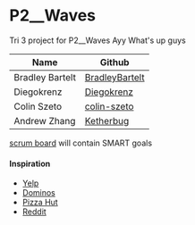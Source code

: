 # P2__Waves
Tri 3 project for P2__Waves
Ayy What's up guys

<!-- the table of all of the members with the github username linked -->
|Name|	Github   | 
|--|--|
| Bradley Bartelt  |  [BradleyBartelt](https://github.com/BradleyBartelt) |
| Diegokrenz | [Diegokrenz](https://github.com/Diegokrenz) |
| Colin Szeto  |  [colin-szeto](https://github.com/colin-szeto) |
| Andrew Zhang | [Ketherbug](https://github.com/Ketherbug) |

[scrum board](https://github.com/BradleyBartelt/P2__Waves/projects) will contain SMART goals

#### Inspiration 
- [Yelp](https://www.yelp.com/search?cflt=pizza&find_loc=San+Diego%2C+CA)
- [Dominos](https://pizza.dominos.com/california/san-diego/3485-del-mar-heights-rd/)
- [Pizza Hut](https://www.pizzahut.com/)
- [Reddit](https://www.reddit.com/)
